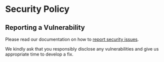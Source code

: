 # Security Policy

## Reporting a Vulnerability

Please read our documentation on how to [report security issues](https://headlamp.dev/docs/latest/contributing/#security-issues).

We kindly ask that you responsibly disclose any vulnerabilities and give us appropriate time to develop a fix.
